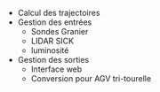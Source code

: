 - Calcul des trajectoires
- Gestion des entrées
    * Sondes Granier
    * LIDAR SICK
    * luminosité
- Gestion des sorties
    * Interface web
    * Conversion pour AGV tri-tourelle
